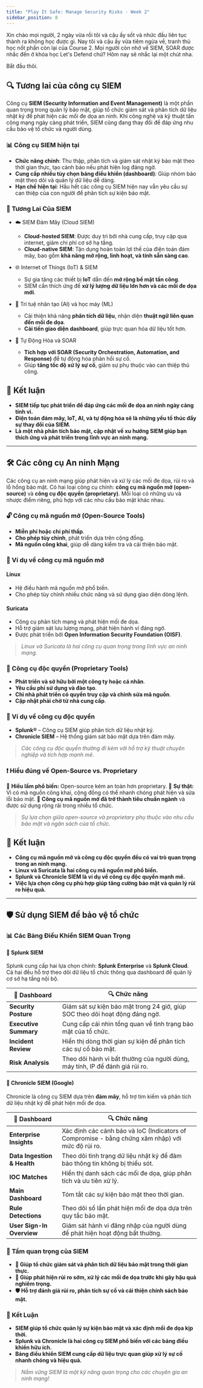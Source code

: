 ```yaml
---
title: "Play It Safe: Manage Security Risks - Week 2"
sidebar_position: 8
---
```


Xin chào mọi người, 2 ngày vừa rồi tôi và cậu ấy sốt và nhức đầu liên tục thành ra không học được gì. Nay tôi và cậu ấy vừa tiêm ngừa về, tranh thủ học nốt phần còn lại của Course 2. Mọi người còn nhớ về SIEM, SOAR được nhắc đến ở khóa học Let's Defend chứ? Hôm nay sẽ nhắc lại một chút nha.

Bắt đầu thôi.

## 🔍 Tương lai của công cụ SIEM

Công cụ **SIEM (Security Information and Event Management)** là một phần quan trọng trong quản lý bảo mật, giúp tổ chức giám sát và phân tích dữ liệu nhật ký để phát hiện các mối đe dọa an ninh. Khi công nghệ và kỹ thuật tấn công mạng ngày càng phát triển, SIEM cũng đang thay đổi để đáp ứng nhu cầu bảo vệ tổ chức và người dùng.

### 📊 Công cụ SIEM hiện tại

- **Chức năng chính**: Thu thập, phân tích và giám sát nhật ký bảo mật theo thời gian thực, tạo cảnh báo nếu phát hiện log đáng ngờ.
- **Cung cấp nhiều tùy chọn bảng điều khiển (dashboard)**: Giúp nhóm bảo mật theo dõi và quản lý dữ liệu dễ dàng.
- **Hạn chế hiện tại**: Hầu hết các công cụ SIEM hiện nay vẫn yêu cầu sự can thiệp của con người để phân tích sự kiện bảo mật.

### 🚀 Tương Lai Của SIEM

- ☁️ SIEM Đám Mây (Cloud SIEM)

  - **Cloud-hosted SIEM**: Được duy trì bởi nhà cung cấp, truy cập qua internet, giảm chi phí cơ sở hạ tầng.
  - **Cloud-native SIEM**: Tận dụng hoàn toàn lợi thế của điện toán đám mây, bao gồm **khả năng mở rộng, linh hoạt, và tính sẵn sàng cao**.

- 🌐 Internet of Things (IoT) & SIEM

  - Sự gia tăng các thiết bị **IoT** dẫn đến **mở rộng bề mặt tấn công**.
  - SIEM cần thích ứng để **xử lý lượng dữ liệu lớn hơn và các mối đe dọa mới**.

- 🤖 Trí tuệ nhân tạo (AI) và học máy (ML)

  - Cải thiện khả năng **phân tích dữ liệu**, nhận diện **thuật ngữ liên quan đến mối đe dọa**.
  - **Cải tiến giao diện dashboard**, giúp trực quan hóa dữ liệu tốt hơn.

- 🔄 Tự Động Hóa và SOAR
  - **Tích hợp với SOAR (Security Orchestration, Automation, and Response)** để tự động hóa phản hồi sự cố.
  - Giúp **tăng tốc độ xử lý sự cố**, giảm sự phụ thuộc vào can thiệp thủ công.

## 🎯 Kết luận

- **SIEM tiếp tục phát triển để đáp ứng các mối đe dọa an ninh ngày càng tinh vi.**
- **Điện toán đám mây, IoT, AI, và tự động hóa sẽ là những yếu tố thúc đẩy sự thay đổi của SIEM.**
- **Là một nhà phân tích bảo mật, cập nhật về xu hướng SIEM giúp bạn thích ứng và phát triển trong lĩnh vực an ninh mạng.**

---

## 🛠️ Các công cụ An ninh Mạng

Các công cụ an ninh mạng giúp phát hiện và xử lý các mối đe dọa, rủi ro và lỗ hổng bảo mật. Có hai loại công cụ chính: **công cụ mã nguồn mở (open-source)** và **công cụ độc quyền (proprietary)**. Mỗi loại có những ưu và nhược điểm riêng, phù hợp với các nhu cầu bảo mật khác nhau.

### 🔓 Công cụ mã nguồn mở (Open-Source Tools)

- **Miễn phí hoặc chi phí thấp**.
- **Cho phép tùy chỉnh**, phát triển dựa trên cộng đồng.
- **Mã nguồn công khai**, giúp dễ dàng kiểm tra và cải thiện bảo mật.

### 🐧 Ví dụ về công cụ mã nguồn mở

#### **Linux**

- Hệ điều hành mã nguồn mở phổ biến.
- Cho phép tùy chỉnh nhiều chức năng và sử dụng giao diện dòng lệnh.

#### **Suricata**

- Công cụ phân tích mạng và phát hiện mối đe dọa.
- Hỗ trợ giám sát lưu lượng mạng, phát hiện hành vi đáng ngờ.
- Được phát triển bởi **Open Information Security Foundation (OISF)**.

> _Linux và Suricata là hai công cụ quan trọng trong lĩnh vực an ninh mạng._

### 🔐 Công cụ độc quyền (Proprietary Tools)

- **Phát triển và sở hữu bởi một công ty hoặc cá nhân**.
- **Yêu cầu phí sử dụng và đào tạo**.
- **Chỉ nhà phát triển có quyền truy cập và chỉnh sửa mã nguồn**.
- **Cập nhật phải chờ từ nhà cung cấp**.

### 💼 Ví dụ về công cụ độc quyền

- **Splunk®** – Công cụ SIEM giúp phân tích dữ liệu nhật ký.
- **Chronicle SIEM** – Hệ thống giám sát bảo mật dựa trên đám mây.

> _Các công cụ độc quyền thường đi kèm với hỗ trợ kỹ thuật chuyên nghiệp và tích hợp mạnh mẽ._

### ❗ Hiểu đúng về Open-Source vs. Proprietary

🔸 **Hiểu lầm phổ biến:** Open-source kém an toàn hơn proprietary.
🔹 **Sự thật:** Vì có mã nguồn công khai, cộng đồng có thể nhanh chóng phát hiện và sửa lỗi bảo mật.
🔸 **Công cụ mã nguồn mở đã trở thành tiêu chuẩn ngành** và được sử dụng rộng rãi trong nhiều tổ chức.

> _Sự lựa chọn giữa open-source và proprietary phụ thuộc vào nhu cầu bảo mật và ngân sách của tổ chức._

## 🎯 Kết luận

- **Công cụ mã nguồn mở và công cụ độc quyền đều có vai trò quan trọng trong an ninh mạng.**
- **Linux và Suricata là hai công cụ mã nguồn mở phổ biến.**
- **Splunk và Chronicle SIEM là ví dụ về công cụ độc quyền mạnh mẽ.**
- **Việc lựa chọn công cụ phù hợp giúp tăng cường bảo mật và quản lý rủi ro hiệu quả.**

---

## 🛡️ Sử dụng SIEM để bảo vệ tổ chức

### 📊 Các Bảng Điều Khiển SIEM Quan Trọng

#### 🔹 Splunk SIEM

Splunk cung cấp hai lựa chọn chính: **Splunk Enterprise** và **Splunk Cloud**. Cả hai đều hỗ trợ theo dõi dữ liệu tổ chức thông qua dashboard để quản lý cơ sở hạ tầng nội bộ.

| 📌 **Dashboard**      | 🔍 **Chức năng**                                                             |
| --------------------- | ---------------------------------------------------------------------------- |
| **Security Posture**  | Giám sát sự kiện bảo mật trong 24 giờ, giúp SOC theo dõi hoạt động đáng ngờ. |
| **Executive Summary** | Cung cấp cái nhìn tổng quan về tình trạng bảo mật của tổ chức.               |
| **Incident Review**   | Hiển thị dòng thời gian sự kiện để phân tích các sự cố bảo mật.              |
| **Risk Analysis**     | Theo dõi hành vi bất thường của người dùng, máy tính, IP để đánh giá rủi ro. |

#### 🔹 Chronicle SIEM (Google)

Chronicle là công cụ SIEM dựa trên **đám mây**, hỗ trợ tìm kiếm và phân tích dữ liệu nhật ký để phát hiện mối đe dọa.

| 📌 **Dashboard**            | 🔍 **Chức năng**                                                                                 |
| --------------------------- | ------------------------------------------------------------------------------------------------ |
| **Enterprise Insights**     | Xác định các cảnh báo và IoC (Indicators of Compromise - bằng chứng xâm nhập) với mức độ rủi ro. |
| **Data Ingestion & Health** | Theo dõi tình trạng dữ liệu nhật ký để đảm bảo thông tin không bị thiếu sót.                     |
| **IOC Matches**             | Hiển thị danh sách các mối đe dọa, giúp phân tích và ưu tiên xử lý.                              |
| **Main Dashboard**          | Tóm tắt các sự kiện bảo mật theo thời gian.                                                      |
| **Rule Detections**         | Theo dõi số lần phát hiện mối đe dọa dựa trên quy tắc bảo mật.                                   |
| **User Sign-In Overview**   | Giám sát hành vi đăng nhập của người dùng để phát hiện hoạt động bất thường.                     |

### 🚀 Tầm quan trọng của SIEM

- **🎯 Giúp tổ chức giám sát và phân tích dữ liệu bảo mật trong thời gian thực.**
- **🔎 Giúp phát hiện rủi ro sớm, xử lý các mối đe dọa trước khi gây hậu quả nghiêm trọng.**
- **🛡️ Hỗ trợ đánh giá rủi ro, phân tích sự cố và cải thiện chính sách bảo mật.**

### 🎯 Kết Luận

- **SIEM giúp tổ chức quản lý sự kiện bảo mật và xác định mối đe dọa kịp thời.**
- **Splunk và Chronicle là hai công cụ SIEM phổ biến với các bảng điều khiển hữu ích.**
- **Bảng điều khiển SIEM cung cấp dữ liệu trực quan giúp xử lý sự cố nhanh chóng và hiệu quả.**

> _Nắm vững SIEM là một kỹ năng quan trọng cho các chuyên gia an ninh mạng!_
